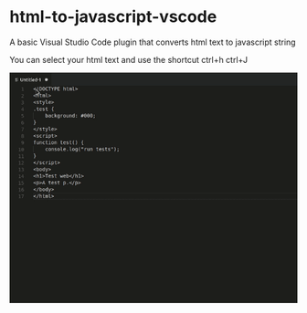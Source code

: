# html-to-javascript-vscode
A basic Visual Studio Code plugin that converts html text to javascript string

You can select your html text and use the shortcut ctrl+h ctrl+J

![converting and html text to javascript string](https://raw.githubusercontent.com/evileumas/html-to-javascript-vscode/master/gif/htmltostring.gif)